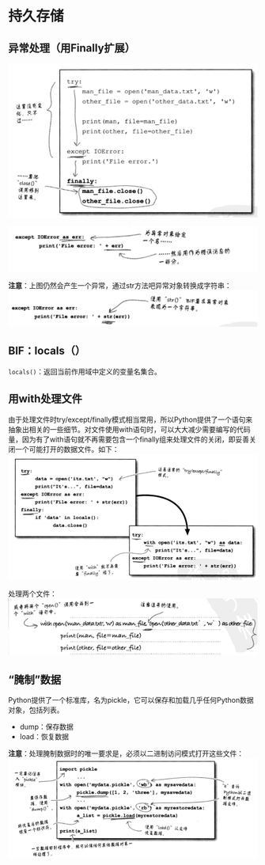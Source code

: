 # 持久存储

## 异常处理（用Finally扩展）
![Python-Book001-04-01](./images/book001/Python-Book001-04-01.png)

![Python-Book001-04-02](./images/book001/Python-Book001-04-02.png)

**注意**：上图仍然会产生一个异常，通过str方法吧异常对象转换成字符串：
![Python-Book001-04-03](./images/book001/Python-Book001-04-03.png)

## BIF：locals（）
`locals()`：返回当前作用域中定义的变量名集合。

## 用with处理文件
由于处理文件时try/except/finally模式相当常用，所以Python提供了一个语句来抽象出相关的一些细节。对文件使用with语句时，可以大大减少需要编写的代码量，因为有了with语句就不再需要包含一个finally组来处理文件的关闭，即妥善关闭一个可能打开的数据文件。如下：
![Python-Book001-04-04](./images/book001/Python-Book001-04-04.png)

处理两个文件：  
![Python-Book001-04-05](./images/book001/Python-Book001-04-05.png)

## “腌制”数据
Python提供了一个标准库，名为pickle，它可以保存和加载几乎任何Python数据对象，包括列表。
* dump：保存数据
* load：恢复数据

**注意**：处理腌制数据时的唯一要求是，必须以二进制访问模式打开这些文件：
![Python-Book001-04-06](./images/book001/Python-Book001-04-06.png)
